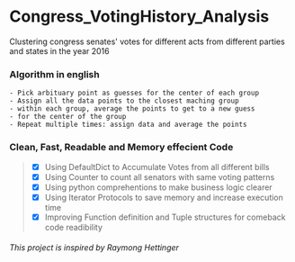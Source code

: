 # Congress_VotingHistory_Analysis
 Clustering congress senates' votes for different acts from different parties and states in the year 2016

### Algorithm in english
    - Pick arbituary point as guesses for the center of each group
    - Assign all the data points to the closest maching group
    - within each group, average the points to get to a new guess
    - for the center of the group
    - Repeat multiple times: assign data and average the points

### Clean, Fast, Readable and Memory effecient Code

> - [x] Using DefaultDict to Accumulate Votes from all different bills
> - [x] Using Counter to count all senators with same voting patterns
> - [x] Using python comprehentions to make business logic clearer
> - [x] Using Iterator Protocols to save memory and increase execution time
> - [x] Improving Function definition and Tuple structures for comeback code readibility

###### This project is inspired by Raymong Hettinger
